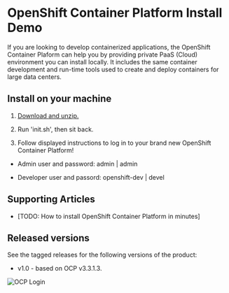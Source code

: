OpenShift Container Platform Install Demo
=========================================
If you are looking to develop containerized applications, the OpenShift Container Plaform can help you by providing 
private PaaS (Cloud) environment you can install locally. It includes the same container development and run-time 
tools used to create and deploy containers for large data centers. 


Install on your machine
-----------------------
1. [Download and unzip.](https://github.com/redhatdemocentral/ocp-install-demo/archive/master.zip)

2. Run 'init.sh', then sit back.

3. Follow displayed instructions to log in to your brand new OpenShift Container Platform!

  - Admin user and password: admin | admin

  - Developer user and passord: openshift-dev | devel


Supporting Articles
-------------------
- [TODO: How to install OpenShift Container Platform in minutes]


Released versions
-----------------
See the tagged releases for the following versions of the product:

- v1.0 - based on OCP v3.3.1.3.

![OCP Login](https://github.com/redhatdemocentral/ocp-install-demo/blob/master/docs/demo-images/ocp-login.png?raw=true)

